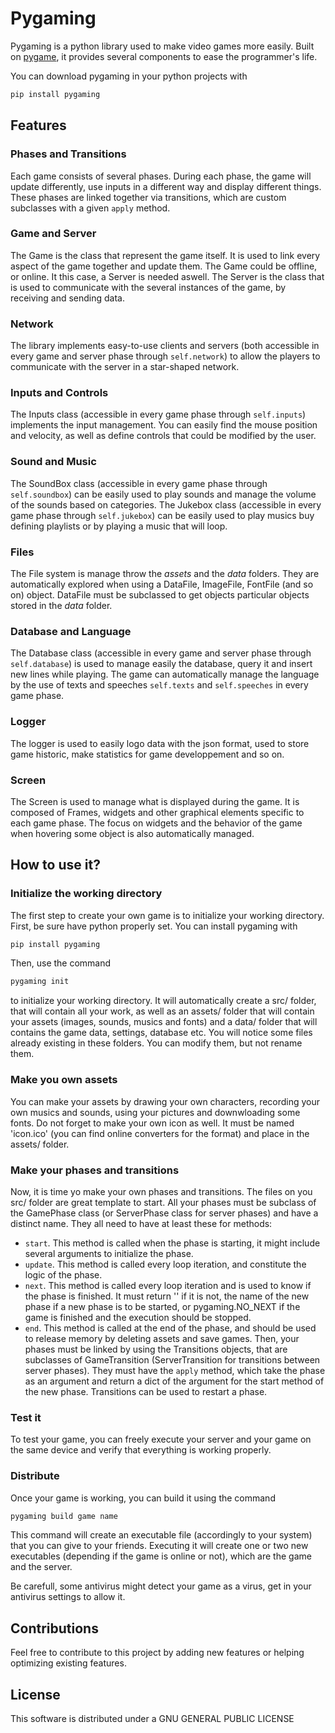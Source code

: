 # Pygaming

Pygaming is a python library used to make video games more easily. Built on [pygame](https://www.pygame.org/news), it provides several components to ease the programmer's life.

You can download pygaming in your python projects with 
```bash
pip install pygaming
```

## Features

### Phases and Transitions

Each game consists of several phases. During each phase, the game will update differently, use inputs in a different way and display different things. These phases are linked together via transitions, which are custom subclasses with a given `apply` method.

### Game and Server

The Game is the class that represent the game itself. It is used to link every aspect of the game together and update them.
The Game could be offline, or online. It this case, a Server is needed aswell.
The Server is the class that is used to communicate with the several instances of the game, by receiving and sending data.

### Network

The library implements easy-to-use clients and servers (both accessible in every game and server phase through `self.network`) to allow the players to communicate with the server in a star-shaped network.

### Inputs and Controls

The Inputs class (accessible in every game phase through `self.inputs`) implements the input management. You can easily find the mouse position and velocity,
as well as define controls that could be modified by the user.

### Sound and Music

The SoundBox class (accessible in every game phase through `self.soundbox`) can be easily used to play sounds and manage the volume of the sounds based on categories.
The Jukebox class (accessible in every game phase through `self.jukebox`) can be easily used to play musics buy defining playlists or by playing a music that will loop.

### Files

The File system is manage throw the _assets_ and the _data_ folders. They are automatically explored when using a DataFile, ImageFile, FontFile (and so on) object. DataFile must be subclassed to get objects particular objects stored in the _data_ folder.

### Database and Language

The Database class (accessible in every game and server phase through `self.database`) is used to manage easily the database, query it and insert new lines while playing. The game can automatically manage the language by the use of texts and speeches `self.texts` and `self.speeches` in every game phase.

### Logger

The logger is used to easily logo data with the json format, used to store game historic, make statistics for game developpement and so on.

### Screen

The Screen is used to manage what is displayed during the game. It is composed of Frames, widgets and other graphical elements specific to each game phase.
The focus on widgets and the behavior of the game when hovering some object is also automatically managed.

## How to use it?

### Initialize the working directory

The first step to create your own game is to initialize your working directory. First, be sure have python properly set. You can install pygaming with
```bash
pip install pygaming
```

Then, use the command 
```bash
pygaming init
```
to initialize your working directory. It will automatically create a src/ folder, that will contain all your work, as well as an assets/ folder that will contain your assets (images, sounds, musics and fonts) and a data/ folder that will contains the game data, settings, database etc.
You will notice some files already existing in these folders. You can modify them, but not rename them.

### Make you own assets

You can make your assets by drawing your own characters, recording your own musics and sounds, using your pictures and downwloading some fonts. Do not forget to make your own icon as well. It must be named 'icon.ico' (you can find online converters for the format) and place in the assets/ folder.

### Make your phases and transitions

Now, it is time yo make your own phases and transitions. The files on you src/ folder are great template to start.
All your phases must be subclass of the GamePhase class (or ServerPhase class for server phases) and have a distinct name. They all need to have at least these for methods:
- `start`. This method is called when the phase is starting, it might include several arguments to initialize the phase.
- `update`. This method is called every loop iteration, and constitute the logic of the phase.
- `next`. This method is called every loop iteration and is used to know if the phase is finished. It must return '' if it is not, the name of the new phase if a new phase is to be started, or pygaming.NO_NEXT if the game is finished and the execution should be stopped.
- `end`. This method is called at the end of the phase, and should be used to release memory by deleting assets and save games.
Then, your phases must be linked by using the Transitions objects, that are subclasses of GameTransition (ServerTransition for transitions between server phases). They must have the `apply` method, which take the phase as an argument and return a dict of the argument for the start method of the new phase.
Transitions can be used to restart a phase.

### Test it

To test your game, you can freely execute your server and your game on the same device and verify that everything is working properly.

### Distribute

Once your game is working, you can build it using the command
```bash
pygaming build game name
```
This command will create an executable file (accordingly to your system) that you can give to your friends. Executing it will create one or two new executables (depending if the game is online or not), which are the game and the server.

Be carefull, some antivirus might detect your game as a virus, get in your antivirus settings to allow it.

## Contributions

Feel free to contribute to this project by adding new features or helping optimizing existing features.

## License

This software is distributed under a GNU GENERAL PUBLIC LICENSE
